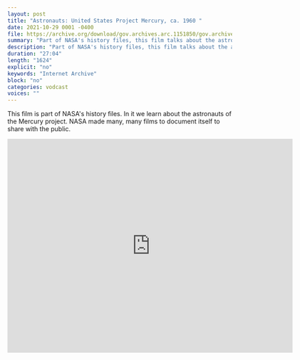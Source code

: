 ```yaml
---
layout: post
title: "Astronauts: United States Project Mercury, ca. 1960 "
date: 2021-10-29 0001 -0400
file: https://archive.org/download/gov.archives.arc.1151850/gov.archives.arc.1151850_512kb.mp4
summary: "Part of NASA's history files, this film talks about the astronauts of the Mercury project."
description: "Part of NASA's history files, this film talks about the astronauts of the Mercury project."
duration: "27:04"
length: "1624"
explicit: "no" 
keywords: "Internet Archive"
block: "no" 
categories: vodcast
voices: ""
---
```


This film is part of NASA's history files.  In it we learn about the astronauts of the Mercury project.  NASA made many, many films to document itself to share with the public.

<iframe src="https://archive.org/embed/gov.archives.arc.1151850" width="640" height="480" frameborder="0" webkitallowfullscreen="true" mozallowfullscreen="true" allowfullscreen></iframe>
